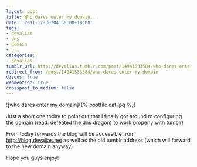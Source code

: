 ```yaml
---
layout: post
title: Who dares enter my domain..
date: '2011-12-30T04:30:00+10:00'
tags:
- devalias
- dns
- domain
- url
categories:
- devalias
tumblr_url: http://devalias.tumblr.com/post/14941533584/who-dares-enter-my-domain
redirect_from: /post/14941533584/who-dares-enter-my-domain
disqus: true
webmention: true
crosspost_to_medium: false
---
```

![who dares enter my domain]({% postfile cat.jpg %})

Just a short one today to point out that I finally got around to configuring the domain (read: defeated the dns dragon) to work properly with tumblr!

From today forwards the blog will be accessible from http://blog.devalias.net as well as the old tumblr address (which will forward to the new domain anyway)

Hope you guys enjoy!
